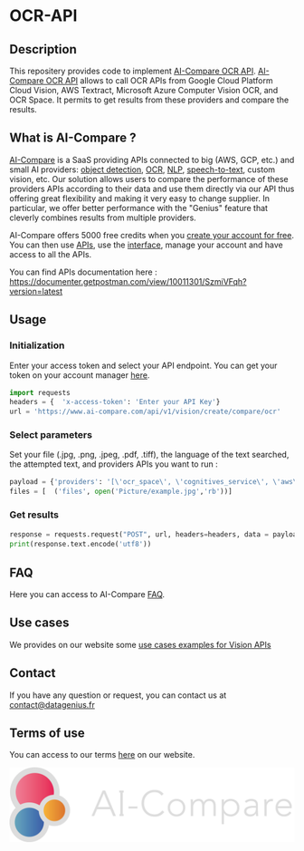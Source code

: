 # OCR-API
## Description
This repositery provides code to implement [AI-Compare OCR API](https://www.ai-compare.com/vision_apis/ocr). [AI-Compare OCR API](https://www.ai-compare.com/vision_apis/ocr) allows to call OCR APIs from Google Cloud Platform Cloud Vision, AWS Textract, Microsoft Azure Computer Vision OCR, and OCR Space. It permits to get results from these providers and compare the results.

## What is AI-Compare ?
[AI-Compare](https://www.ai-compare.com/) is a SaaS providing APIs connected to big (AWS, GCP, etc.) and small AI providers: [object detection](https://www.ai-compare.com/vision_apis/object_detection), [OCR](https://www.ai-compare.com/vision_apis/ocr), [NLP](https://www.ai-compare.com/text_apis/sentiment_analysis/), [speech-to-text](https://www.ai-compare.com/audio_apis/speech_recognition), custom vision, etc. Our solution allows users to compare the performance of these providers APIs according to their data and use them directly via our API thus offering great flexibility and making it very easy to change supplier. In particular, we offer better performance with the "Genius" feature that cleverly combines results from multiple providers.

AI-Compare offers 5000 free credits when you [create your account for free](https://www.ai-compare.com/accounts/login/?next=/my_apis). You can then use [APIs](https://documenter.getpostman.com/view/10011301/SzmiVFqh?version=latest#intro), use the [interface](https://www.ai-compare.com/my_apis), manage your account and have access to all the APIs.

You can find APIs documentation here : https://documenter.getpostman.com/view/10011301/SzmiVFqh?version=latest

## Usage
### Initialization
Enter your access token and select your API endpoint. You can get your token on your account manager [here](https://www.ai-compare.com/accounts/login/?next=/my_apis/my_account).
```python
import requests
headers = {  'x-access-token': 'Enter your API Key'}
url = 'https://www.ai-compare.com/api/v1/vision/create/compare/ocr'
```
### Select parameters 
Set your file (.jpg, .png, .jpeg, .pdf, .tiff), the language of the text searched, the attempted text, and providers APIs you want to run :
```python
payload = {'providers': '[\'ocr_space\', \'cognitives_service\', \'aws\']','text_reference': '','language': 'French'}
files = [  ('files', open('Picture/example.jpg','rb'))]
```
### Get results
```python
response = requests.request("POST", url, headers=headers, data = payload, files = files)
print(response.text.encode('utf8'))
```

## FAQ
Here you can access to AI-Compare [FAQ](https://www.ai-compare.com/faq/).

## Use cases
We provides on our website some [use cases examples for Vision APIs](https://www.ai-compare.com/use_cases_vision/)

## Contact
If you have any question or request, you can contact us at contact@datagenius.fr

## Terms of use
You can access to our terms [here](https://www.ai-compare.com/terms/) on our website.

![Screenshot](Ai-compare_new.png)
